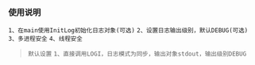 ### 使用说明
`1、在main使用InitLog初始化日志对象(可选)`
`2、设置日志输出级别，默认DEBUG(可选)`
`3、多进程安全`
`4、线程安全`


> `默认设置`
> `1、直接调用LOGI，日志模式为同步，输出对象stdout，输出级别DEBUG`
